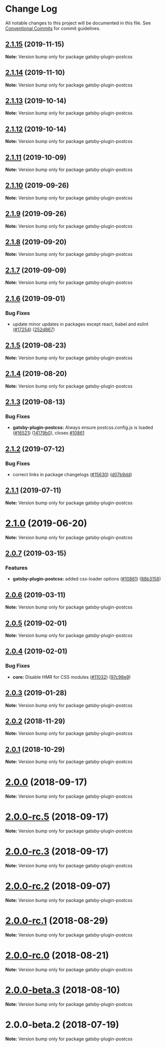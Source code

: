 # Change Log

All notable changes to this project will be documented in this file.
See [Conventional Commits](https://conventionalcommits.org) for commit guidelines.

## [2.1.15](https://github.com/gatsbyjs/gatsby/compare/gatsby-plugin-postcss@2.1.14...gatsby-plugin-postcss@2.1.15) (2019-11-15)

**Note:** Version bump only for package gatsby-plugin-postcss

## [2.1.14](https://github.com/gatsbyjs/gatsby/compare/gatsby-plugin-postcss@2.1.13...gatsby-plugin-postcss@2.1.14) (2019-11-10)

**Note:** Version bump only for package gatsby-plugin-postcss

## [2.1.13](https://github.com/gatsbyjs/gatsby/compare/gatsby-plugin-postcss@2.1.12...gatsby-plugin-postcss@2.1.13) (2019-10-14)

**Note:** Version bump only for package gatsby-plugin-postcss

## [2.1.12](https://github.com/gatsbyjs/gatsby/compare/gatsby-plugin-postcss@2.1.11...gatsby-plugin-postcss@2.1.12) (2019-10-14)

**Note:** Version bump only for package gatsby-plugin-postcss

## [2.1.11](https://github.com/gatsbyjs/gatsby/compare/gatsby-plugin-postcss@2.1.10...gatsby-plugin-postcss@2.1.11) (2019-10-09)

**Note:** Version bump only for package gatsby-plugin-postcss

## [2.1.10](https://github.com/gatsbyjs/gatsby/compare/gatsby-plugin-postcss@2.1.8...gatsby-plugin-postcss@2.1.10) (2019-09-26)

**Note:** Version bump only for package gatsby-plugin-postcss

## [2.1.9](https://github.com/gatsbyjs/gatsby/compare/gatsby-plugin-postcss@2.1.8...gatsby-plugin-postcss@2.1.9) (2019-09-26)

**Note:** Version bump only for package gatsby-plugin-postcss

## [2.1.8](https://github.com/gatsbyjs/gatsby/compare/gatsby-plugin-postcss@2.1.7...gatsby-plugin-postcss@2.1.8) (2019-09-20)

**Note:** Version bump only for package gatsby-plugin-postcss

## [2.1.7](https://github.com/gatsbyjs/gatsby/compare/gatsby-plugin-postcss@2.1.6...gatsby-plugin-postcss@2.1.7) (2019-09-09)

**Note:** Version bump only for package gatsby-plugin-postcss

## [2.1.6](https://github.com/gatsbyjs/gatsby/compare/gatsby-plugin-postcss@2.1.5...gatsby-plugin-postcss@2.1.6) (2019-09-01)

### Bug Fixes

- update minor updates in packages except react, babel and eslint ([#17254](https://github.com/gatsbyjs/gatsby/issues/17254)) ([252d867](https://github.com/gatsbyjs/gatsby/commit/252d867))

## [2.1.5](https://github.com/gatsbyjs/gatsby/compare/gatsby-plugin-postcss@2.1.4...gatsby-plugin-postcss@2.1.5) (2019-08-23)

**Note:** Version bump only for package gatsby-plugin-postcss

## [2.1.4](https://github.com/gatsbyjs/gatsby/compare/gatsby-plugin-postcss@2.1.3...gatsby-plugin-postcss@2.1.4) (2019-08-20)

**Note:** Version bump only for package gatsby-plugin-postcss

## [2.1.3](https://github.com/gatsbyjs/gatsby/compare/gatsby-plugin-postcss@2.1.2...gatsby-plugin-postcss@2.1.3) (2019-08-13)

### Bug Fixes

- **gatsby-plugin-postcss:** Always ensure postcss.config.js is loaded ([#16521](https://github.com/gatsbyjs/gatsby/issues/16521)) ([14179b0](https://github.com/gatsbyjs/gatsby/commit/14179b0)), closes [#10861](https://github.com/gatsbyjs/gatsby/issues/10861)

## [2.1.2](https://github.com/gatsbyjs/gatsby/compare/gatsby-plugin-postcss@2.1.1...gatsby-plugin-postcss@2.1.2) (2019-07-12)

### Bug Fixes

- correct links in package changelogs ([#15630](https://github.com/gatsbyjs/gatsby/issues/15630)) ([d07b9dd](https://github.com/gatsbyjs/gatsby/commit/d07b9dd))

## [2.1.1](https://github.com/gatsbyjs/gatsby/compare/gatsby-plugin-postcss@2.1.0...gatsby-plugin-postcss@2.1.1) (2019-07-11)

**Note:** Version bump only for package gatsby-plugin-postcss

# [2.1.0](https://github.com/gatsbyjs/gatsby/compare/gatsby-plugin-postcss@2.0.7...gatsby-plugin-postcss@2.1.0) (2019-06-20)

**Note:** Version bump only for package gatsby-plugin-postcss

## [2.0.7](https://github.com/gatsbyjs/gatsby/compare/gatsby-plugin-postcss@2.0.6...gatsby-plugin-postcss@2.0.7) (2019-03-15)

### Features

- **gatsby-plugin-postcss:** added css-loader options ([#10861](https://github.com/gatsbyjs/gatsby/issues/10861)) ([88b3158](https://github.com/gatsbyjs/gatsby/commit/88b3158))

## [2.0.6](https://github.com/gatsbyjs/gatsby/compare/gatsby-plugin-postcss@2.0.5...gatsby-plugin-postcss@2.0.6) (2019-03-11)

**Note:** Version bump only for package gatsby-plugin-postcss

## [2.0.5](https://github.com/gatsbyjs/gatsby/compare/gatsby-plugin-postcss@2.0.4...gatsby-plugin-postcss@2.0.5) (2019-02-01)

**Note:** Version bump only for package gatsby-plugin-postcss

## [2.0.4](https://github.com/gatsbyjs/gatsby/compare/gatsby-plugin-postcss@2.0.3...gatsby-plugin-postcss@2.0.4) (2019-02-01)

### Bug Fixes

- **core:** Disable HMR for CSS modules ([#11032](https://github.com/gatsbyjs/gatsby/issues/11032)) ([97c98e9](https://github.com/gatsbyjs/gatsby/commit/97c98e9))

## [2.0.3](https://github.com/gatsbyjs/gatsby/compare/gatsby-plugin-postcss@2.0.2...gatsby-plugin-postcss@2.0.3) (2019-01-28)

**Note:** Version bump only for package gatsby-plugin-postcss

<a name="2.0.2"></a>

## [2.0.2](https://github.com/gatsbyjs/gatsby/compare/gatsby-plugin-postcss@2.0.1...gatsby-plugin-postcss@2.0.2) (2018-11-29)

**Note:** Version bump only for package gatsby-plugin-postcss

<a name="2.0.1"></a>

## [2.0.1](https://github.com/gatsbyjs/gatsby/compare/gatsby-plugin-postcss@2.0.0...gatsby-plugin-postcss@2.0.1) (2018-10-29)

**Note:** Version bump only for package gatsby-plugin-postcss

<a name="2.0.0"></a>

# [2.0.0](https://github.com/gatsbyjs/gatsby/compare/gatsby-plugin-postcss@2.0.0-rc.5...gatsby-plugin-postcss@2.0.0) (2018-09-17)

**Note:** Version bump only for package gatsby-plugin-postcss

<a name="2.0.0-rc.5"></a>

# [2.0.0-rc.5](https://github.com/gatsbyjs/gatsby/compare/gatsby-plugin-postcss@2.0.0-rc.3...gatsby-plugin-postcss@2.0.0-rc.5) (2018-09-17)

**Note:** Version bump only for package gatsby-plugin-postcss

<a name="2.0.0-rc.3"></a>

# [2.0.0-rc.3](https://github.com/gatsbyjs/gatsby/compare/gatsby-plugin-postcss@2.0.0-rc.2...gatsby-plugin-postcss@2.0.0-rc.3) (2018-09-17)

**Note:** Version bump only for package gatsby-plugin-postcss

<a name="2.0.0-rc.2"></a>

# [2.0.0-rc.2](https://github.com/gatsbyjs/gatsby/compare/gatsby-plugin-postcss@2.0.0-rc.1...gatsby-plugin-postcss@2.0.0-rc.2) (2018-09-07)

**Note:** Version bump only for package gatsby-plugin-postcss

<a name="2.0.0-rc.1"></a>

# [2.0.0-rc.1](https://github.com/gatsbyjs/gatsby/compare/gatsby-plugin-postcss@2.0.0-rc.0...gatsby-plugin-postcss@2.0.0-rc.1) (2018-08-29)

**Note:** Version bump only for package gatsby-plugin-postcss

<a name="2.0.0-rc.0"></a>

# [2.0.0-rc.0](https://github.com/gatsbyjs/gatsby/compare/gatsby-plugin-postcss@2.0.0-beta.3...gatsby-plugin-postcss@2.0.0-rc.0) (2018-08-21)

**Note:** Version bump only for package gatsby-plugin-postcss

<a name="2.0.0-beta.3"></a>

# [2.0.0-beta.3](https://github.com/gatsbyjs/gatsby/compare/gatsby-plugin-postcss@2.0.0-beta.2...gatsby-plugin-postcss@2.0.0-beta.3) (2018-08-10)

**Note:** Version bump only for package gatsby-plugin-postcss

<a name="2.0.0-beta.2"></a>

# 2.0.0-beta.2 (2018-07-19)

**Note:** Version bump only for package gatsby-plugin-postcss

